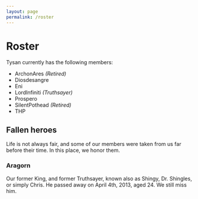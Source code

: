 ```yaml
---
layout: page
permalink: /roster
---
```


# Roster

Tysan currently has the following members:

* ArchonAres _(Retired)_
* Diosdesangre
* Eni
* LordInfiniti _(Truthsayer)_
* Prospero
* SilentPothead _(Retired)_
* THP

## Fallen heroes

Life is not always fair, and some of our members were taken from us far before their time. In this place, we honor them.

### Aragorn

Our former King, and former Truthsayer, known also as Shingy, Dr. Shingles, or simply Chris. He passed away on April 4th,
 2013, aged 24. We still miss him.